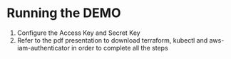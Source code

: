# Running the DEMO 
1. Configure the Access Key and Secret Key 
2. Refer to the pdf presentation to download terraform, kubectl and aws-iam-authenticator in order to complete all the steps
